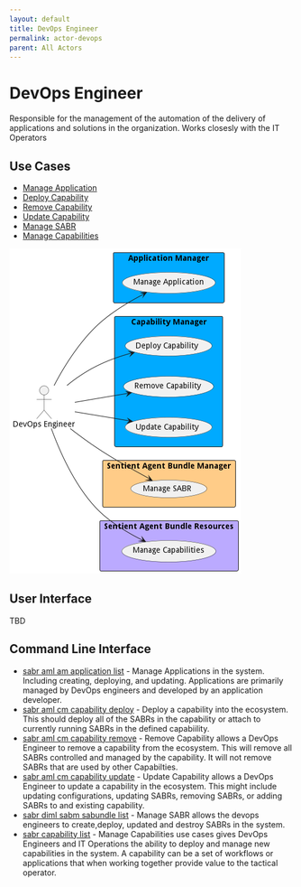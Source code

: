 ```yaml
---
layout: default
title: DevOps Engineer
permalink: actor-devops
parent: All Actors
---
```

# DevOps Engineer

Responsible for the management of the automation of the delivery of applications and solutions in the organization. Works closesly with the IT Operators



## Use Cases

* [Manage Application](usecase-ManageApplication)
* [Deploy Capability](usecase-DeployCapability)
* [Remove Capability](usecase-RemoveCapability)
* [Update Capability](usecase-UpdateCapability)
* [Manage SABR](usecase-ManageSABR)
* [Manage Capabilities](usecase-ManageCapabilities)


![Use Case Diagram](./UseCase.png)

## User Interface
TBD

## Command Line Interface
* [ sabr aml am application list](action--sabr-aml-am-application-list) - Manage Applications in the system. Including creating, deploying, and updating. Applications are primarily managed by DevOps engineers and developed by an application developer.
* [ sabr aml cm capability deploy](action--sabr-aml-cm-capability-deploy) - Deploy a capability into the ecosystem. This should deploy all of the SABRs in the capability or attach to currently running SABRs in the defined capabiility.
* [ sabr aml cm capability remove](action--sabr-aml-cm-capability-remove) - Remove Capability allows a DevOps Engineer to remove a capability from the ecosystem. This will remove all SABRs controlled and managed by the capability. It will not remove SABRs that are used by other Capabilties.
* [ sabr aml cm capability update](action--sabr-aml-cm-capability-update) - Update Capability allows a DevOps Engineer to update a capability in the ecosystem. This might include updating configurations, updating SABRs, removing SABRs, or adding SABRs to and existing capability.
* [ sabr diml sabm sabundle list](action--sabr-diml-sabm-sabundle-list) - Manage SABR allows the devops engineers to create,deploy, updated and destroy SABRs in the system.
* [ sabr capability list](action--sabr-capability-list) - Manage Capabilities use cases gives DevOps Engineers and IT Operations the ability to deploy and manage new capabilities in the system. A capability can be a set of workflows or applications that when working together provide value to the tactical operator.

